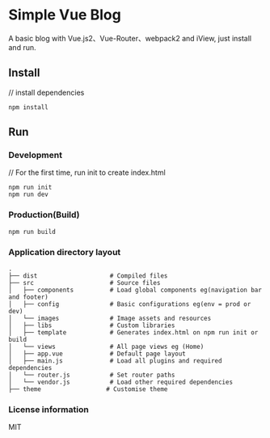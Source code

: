 
# Simple Vue Blog
A basic blog with Vue.js2、Vue-Router、webpack2 and iView, just install and run.

## Install
// install dependencies
```
npm install
```
## Run
### Development
// For the first time, run init to create index.html
```
npm run init
npm run dev
```
### Production(Build)
```
npm run build
```

### Application directory layout

    .
    ├── dist                    # Compiled files
    ├── src                     # Source files
    │   ├── components          # Load global components eg(navigation bar and footer)
    │   ├── config              # Basic configurations eg(env = prod or dev)
    │   └── images              # Image assets and resources
    │   ├── libs                # Custom libraries
    │   ├── template            # Generates index.html on npm run init or build
    │   └── views               # All page views eg (Home)
    │   ├── app.vue             # Default page layout
    │   ├── main.js             # Load all plugins and required dependencies
    │   └── router.js           # Set router paths
    │   └── vendor.js           # Load other required dependencies
    ├── theme                  # Customise theme

### License information
MIT


